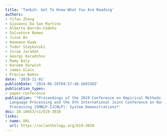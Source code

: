 ```yaml
---
title: 'Tanbih: Get To Know What You Are Reading'
authors:
- Yifan Zhang
- Giovanni Da San Martino
- Alberto Barrón-Cedeño
- Salvatore Romeo
- Jisun An
- Haewoon Kwak
- Todor Staykovski
- Israa Jaradat
- Georgi Karadzhov
- Ramy Baly
- Kareem Darwish
- James Glass
- Preslav Nakov
date: '2019-11-01'
publishDate: '2024-06-26T04:57:48.169330Z'
publication_types:
- paper-conference
publication: '*Proceedings of the 2019 Conference on Empirical Methods in Natural
  Language Processing and the 9th International Joint Conference on Natural Language
  Processing (EMNLP-IJCNLP): System Demonstrations*'
doi: 10.18653/v1/D19-3038
links:
- name: URL
  url: https://aclanthology.org/D19-3038
---
```

